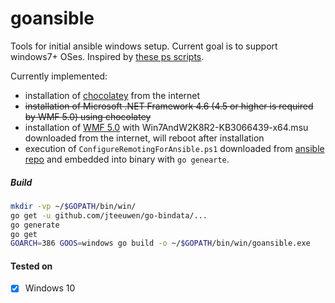 # goansible

Tools for initial ansible windows setup. Current goal is to support windows7+ OSes. Inspired by [these ps scripts](https://github.com/cchurch/ansible/blob/devel/examples/scripts/).

Currently implemented:
- installation of [chocolatey](https://chocolatey.org/) from the internet
- ~~installation of Microsoft .NET Framework 4.6 (4.5 or higher is required by WMF 5.0) using chocolatey~~
- installation of [WMF 5.0](https://www.microsoft.com/en-us/download/details.aspx?id=48729) with Win7AndW2K8R2-KB3066439-x64.msu downloaded from the internet, will reboot after installation
- execution of `ConfigureRemotingForAnsible.ps1` downloaded from [ansible repo](/ansible/ansible/blob/devel/examples/scripts/ConfigureRemotingForAnsible.ps1) and embedded into binary with `go genearte`.


##### Build

```bash
mkdir -vp ~/$GOPATH/bin/win/
go get -u github.com/jteeuwen/go-bindata/...
go generate
go get
GOARCH=386 GOOS=windows go build -o ~/$GOPATH/bin/win/goansible.exe
```

#### Tested on

- [x] Windows 10
